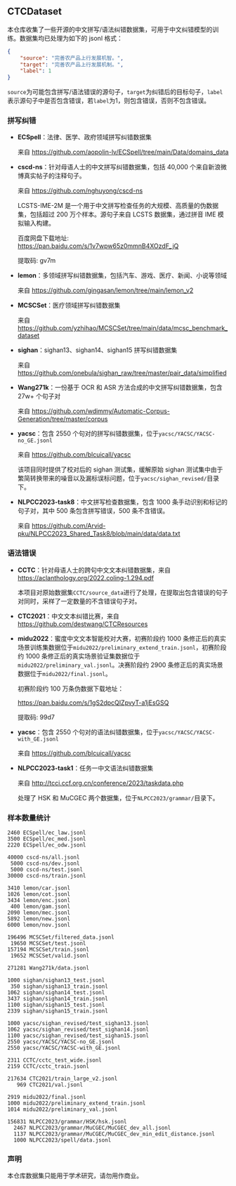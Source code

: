 ## CTCDataset

本仓库收集了一些开源的中文拼写/语法纠错数据集，可用于中文纠错模型的训练。数据集均已处理为如下的 jsonl 格式：

```json
{
    "source": "完善农产品上行发展机智。",
    "target": "完善农产品上行发展机制。",
    "label": 1
}
```

`source`为可能包含拼写/语法错误的源句子，`target`为纠错后的目标句子，`label`表示源句子中是否包含错误，若`label`为1，则包含错误，否则不包含错误。

### 拼写纠错

- **ECSpell**：法律、医学、政府领域拼写纠错数据集
  
  来自 https://github.com/aopolin-lv/ECSpell/tree/main/Data/domains_data

- **cscd-ns**：针对母语人士的中文拼写纠错数据集，包括 40,000 个来自新浪微博真实帖子的注释句子。
  
  来自 https://github.com/nghuyong/cscd-ns
  
  LCSTS-IME-2M 是一个用于中文拼写检查任务的大规模、高质量的伪数据集，包括超过 200 万个样本。源句子来自 LCSTS 数据集，通过拼音 IME 模拟输入构建。
  
  百度网盘下载地址: https://pan.baidu.com/s/1v7wpw65z0mmnB4XOzdF_jQ  
  
  提取码: gv7m

- **lemon**：多领域拼写纠错数据集，包括汽车、游戏、医疗、新闻、小说等领域
  
  来自 https://github.com/gingasan/lemon/tree/main/lemon_v2

- **MCSCSet**：医疗领域拼写纠错数据集
  
  来自 https://github.com/yzhihao/MCSCSet/tree/main/data/mcsc_benchmark_dataset

- **sighan**：sighan13、sighan14、sighan15 拼写纠错数据集
  
  来自 https://github.com/onebula/sighan_raw/tree/master/pair_data/simplified

- **Wang271k**：一份基于 OCR 和 ASR 方法合成的中文拼写纠错数据集，包含 27w+ 个句子对
  
  来自 https://github.com/wdimmy/Automatic-Corpus-Generation/tree/master/corpus

- **yacsc**：包含 2550 个句对的拼写纠错数据集，位于`yacsc/YACSC/YACSC-no_GE.jsonl`
  
  来自 https://github.com/blcuicall/yacsc
  
  该项目同时提供了校对后的 sighan 测试集，缓解原始 sighan 测试集中由于繁简转换带来的噪音以及漏标误标问题，位于`yacsc/sighan_revised/`目录下。

- **NLPCC2023-task8**：中文拼写检查数据集，包含 1000 条手动识别和标记的句子对，其中 500 条包含拼写错误，500 条不含错误。
  
  来自 https://github.com/Arvid-pku/NLPCC2023_Shared_Task8/blob/main/data/data.txt

### 语法错误

- **CCTC**：针对母语人士的跨句中文文本纠错数据集，来自 https://aclanthology.org/2022.coling-1.294.pdf

  本项目对原始数据集`CCTC/source_data`进行了处理，在提取出包含错误的句子对同时，采样了一定数量的不含错误句子对。

- **CTC2021**：中文文本纠错比赛，来自 https://github.com/destwang/CTCResources

- **midu2022**：蜜度中文文本智能校对大赛，初赛阶段约 1000 条修正后的真实场景训练集数据位于`midu2022/preliminary_extend_train.jsonl`，初赛阶段约 1000 条修正后的真实场景验证集数据位于`midu2022/preliminary_val.jsonl`。决赛阶段约 2900 条修正后的真实场景数据位于`midu2022/final.jsonl`。
  
  初赛阶段约 100 万条伪数据下载地址：
  
  https://pan.baidu.com/s/1gS2dpcQIZpvyT-a1jEsGSQ
  
  提取码: 99d7

- **yacsc**：包含 2550 个句对的语法纠错数据集，位于`yacsc/YACSC/YACSC-with_GE.jsonl`
  
  来自 https://github.com/blcuicall/yacsc

- **NLPCC2023-task1**：任务一中文语法纠错数据集
  
  来自 http://tcci.ccf.org.cn/conference/2023/taskdata.php
  
  处理了 HSK 和 MuCGEC 两个数据集，位于`NLPCC2023/grammar/`目录下。

### 样本数量统计

```shell
2460 ECSpell/ec_law.jsonl
3500 ECSpell/ec_med.jsonl
2220 ECSpell/ec_odw.jsonl

40000 cscd-ns/all.jsonl
 5000 cscd-ns/dev.jsonl
 5000 cscd-ns/test.jsonl
30000 cscd-ns/train.jsonl

3410 lemon/car.jsonl
1026 lemon/cot.jsonl
3434 lemon/enc.jsonl
 400 lemon/gam.jsonl
2090 lemon/mec.jsonl
5892 lemon/new.jsonl
6000 lemon/nov.jsonl

196496 MCSCSet/filtered_data.jsonl
 19650 MCSCSet/test.jsonl
157194 MCSCSet/train.jsonl
 19652 MCSCSet/valid.jsonl

271281 Wang271k/data.jsonl

1000 sighan/sighan13_test.jsonl
 350 sighan/sighan13_train.jsonl
1062 sighan/sighan14_test.jsonl
3437 sighan/sighan14_train.jsonl
1100 sighan/sighan15_test.jsonl
2339 sighan/sighan15_train.jsonl

1000 yacsc/sighan_revised/test_sighan13.jsonl
1062 yacsc/sighan_revised/test_sighan14.jsonl
1100 yacsc/sighan_revised/test_sighan15.jsonl
2550 yacsc/YACSC/YACSC-no_GE.jsonl
2550 yacsc/YACSC/YACSC-with_GE.jsonl

2311 CCTC/cctc_test_wide.jsonl
2159 CCTC/cctc_train.jsonl

217634 CTC2021/train_large_v2.jsonl
   969 CTC2021/val.jsonl

2919 midu2022/final.jsonl
1000 midu2022/preliminary_extend_train.jsonl
1014 midu2022/preliminary_val.jsonl

156831 NLPCC2023/grammar/HSK/hsk.jsonl
  2467 NLPCC2023/grammar/MuCGEC/MuCGEC_dev_all.jsonl
  1137 NLPCC2023/grammar/MuCGEC/MuCGEC_dev_min_edit_distance.jsonl
  1000 NLPCC2023/spell/data.jsonl
```

### 声明

本仓库数据集只能用于学术研究，请勿用作商业。
